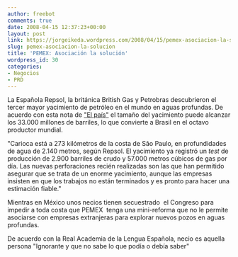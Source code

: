 ```yaml
---
author: freebot
comments: true
date: 2008-04-15 12:37:23+00:00
layout: post
link: https://jorgeikeda.wordpress.com/2008/04/15/pemex-asociacion-la-solucion/
slug: pemex-asociacion-la-solucion
title: 'PEMEX: Asociación la solución'
wordpress_id: 30
categories:
- Negocios
- PRD
---
```


La Española Repsol, la británica British Gas y Petrobras descubrieron el tercer mayor yacimiento de petróleo en el mundo en aguas profundas. De acuerdo con esta nota de ["El país"](http://www.elpais.com/articulo/economia/Repsol/dispara/Bolsa/hallar/gigantesco/yacimiento/crudo/elpepueco/20080415elpepieco_2/Tes) el tamaño del yacimiento puede alcanzar los 33.000 millones de barriles, lo que convierte a Brasil en el octavo productor mundial.

"Carioca está a 273 kilómetros de la costa de São Paulo, en profundidades de agua de 2.140 metros, según Repsol. El yacimiento ya registró un _test_ de producción de 2.900 barriles de crudo y 57.000 metros cúbicos de gas por día. Las nuevas perforaciones recién realizadas son las que han permitido asegurar que se trata de un enorme yacimiento, aunque las empresas insisten en que los trabajos no están terminados y es pronto para hacer una estimación fiable."

Mientras en México unos necios tienen secuestrado  el Congreso para impedir a toda costa que PEMEX  tenga una mini-reforma que no le permite asociarse con empresas extranjeras para explorar nuevos pozos en aguas profundas.

De acuerdo con la Real Academia de la Lengua Española, necio es aquella persona "Ignorante y que no sabe lo que podía o debía saber"
